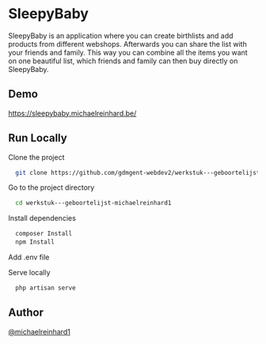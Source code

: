 <div align="center">
  <a href="https://sleepybaby.michaelreinhard.be/
    <img src="public/icons/logo.png" alt="Logo" width="300">
  </a>
</div>

# SleepyBaby

SleepyBaby is an application where you can create birthlists and add products from different webshops. Afterwards you can share the list with your friends and family. This way you can combine all the items you want on one beautiful list, which friends and family can then buy directly on SleepyBaby.
## Demo

https://sleepybaby.michaelreinhard.be/
## Run Locally

Clone the project

```bash
  git clone https://github.com/gdmgent-webdev2/werkstuk---geboortelijst-michaelreinhard1.git
```

Go to the project directory

```bash
  cd werkstuk---geboortelijst-michaelreinhard1
```

Install dependencies

```bash
  composer Install
  npm Install
```

Add .env file

Serve locally

```bash
  php artisan serve
```

## Author
[@michaelreinhard1](https://www.github.com/michaelreinhard1)
